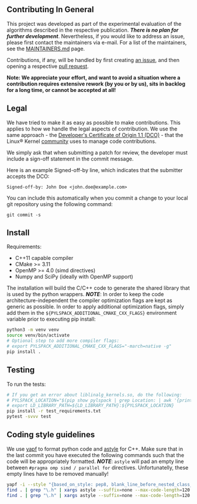 ## Contributing In General
This project was developed as part of the experimental evaluation of the algorithms
described in the respective publication. ***There is no plan for further development***. Nevertheless, if you would like to address an issue, please first
contact the maintainers via e-mail. For a list of the maintainers, see the [MAINTAINERS.md](MAINTAINERS.md) page.

Contributions, if any, will be handled by first creating [an issue](https://github.com/IBM/pylspack/issues),
and then opening a respective [pull request](https://github.com/IBM/pylspack/pulls).

**Note: We appreciate your effort, and want to avoid a situation where a contribution
requires extensive rework (by you or by us), sits in backlog for a long time, or
cannot be accepted at all!**

## Legal

We have tried to make it as easy as possible to make contributions. This
applies to how we handle the legal aspects of contribution. We use the
same approach - the [Developer's Certificate of Origin 1.1 (DCO)](https://github.com/hyperledger/fabric/blob/master/docs/source/DCO1.1.txt) - that the Linux® Kernel [community](https://elinux.org/Developer_Certificate_Of_Origin)
uses to manage code contributions.

We simply ask that when submitting a patch for review, the developer
must include a sign-off statement in the commit message.

Here is an example Signed-off-by line, which indicates that the
submitter accepts the DCO:

```
Signed-off-by: John Doe <john.doe@example.com>
```

You can include this automatically when you commit a change to your
local git repository using the following command:

```
git commit -s
```

## Install

Requirements:
- C++11 capable compiler
- CMake >= 3.11
- OpenMP >= 4.0 (simd directives)
- Numpy and SciPy (ideally with OpenMP support)

The installation will build the C/C++ code to generate the shared library that is used by the python wrappers. ***NOTE***: In order to keep the code architecture-independent the compiler optimization flags are kept as generic as possible. In order to apply additional optimization flags, simply add them in the `${PYLSPACK_ADDITIONAL_CMAKE_CXX_FLAGS}` environment variable prior to executing pip install:
```bash
python3 -m venv venv
source venv/bin/activate
# Optional step to add more compiler flags:
# export PYLSPACK_ADDITIONAL_CMAKE_CXX_FLAGS="-march=native -g"
pip install .
```

## Testing

To run the tests:
```bash
# If you get an error about liblinalg_kernels.so, do the following:
# PYLSPACK_LOCATION="$(pip show pylspack | grep Location: | awk '{print $2}')/pylspack/)"
# export LD_LIBRARY_PATH=${LD_LIBRARY_PATH}:${PYLSPACK_LOCATION}
pip install -r test_requirements.txt
pytest -svvv test
```

## Coding style guidelines
We use [yapf](https://github.com/google/yapf) to format python code and [astyle](http://astyle.sourceforge.net/) for C++.
Make sure that in the last commit you have executed the following commands such that the code will be appropriately formatted.
***NOTE***: `astyle` will pad an empty line between `#pragma omp simd / parallel for` directives. Unfortunatelly, these empty lines have to be removed manually!
```bash
yapf -i --style "{based_on_style: pep8, blank_line_before_nested_class_or_def: true, indent_dictionary_value: true, dedent_closing_brackets: true, column_limit: 99}" --recursive .
find . | grep "\.h" | xargs astyle --suffix=none --max-code-length=120 --indent=spaces=2 --pad-oper --convert-tabs --unpad-paren --delete-empty-lines
find . | grep "\.h" | xargs astyle --suffix=none --max-code-length=120 --indent=spaces=2 --add-braces --convert-tabs --align-pointer=name --style=google --indent-classes --pad-oper --pad-paren-in --pad-header --break-blocks --break-after-logical 
```

